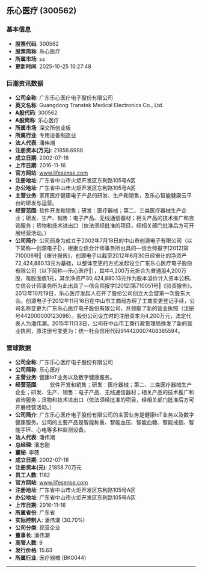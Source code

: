 ## 乐心医疗 (300562)

### 基本信息

- **股票代码**: 300562
- **股票简称**: 乐心医疗
- **所属市场**: sz
- **更新时间**: 2025-10-25 16:27:48

### 巨潮资讯数据

- **公司全称**: 广东乐心医疗电子股份有限公司
- **英文名称**: Guangdong Transtek Medical Electronics Co., Ltd.
- **A股代码**: 300562
- **A股简称**: 乐心医疗
- **所属市场**: 深交所创业板
- **所属行业**: 专用设备制造业
- **法人代表**: 潘伟潮
- **注册资本(万元)**: 21858.6988
- **成立日期**: 2002-07-18
- **上市日期**: 2016-11-16
- **官方网站**: www.lifesense.com
- **注册地址**: 广东省中山市火炬开发区东利路105号A区
- **办公地址**: 广东省中山市火炬开发区东利路105号A区
- **主营业务**: 家用医疗健康电子产品的研发、生产和销售，及乐心智能健康云平台的研发与运营。
- **经营范围**: 软件开发和销售；研发：医疗器械；第二、三类医疗器械生产企业；研发、生产、销售：电子产品、无线通信器材；相关产品的技术推广和咨询服务；货物和技术进出口（依法须经批准的项目，经相关部门批准后方可开展经营活动。）
- **公司简介**: 公司前身为成立于2002年7月18日的中山市创源电子有限公司（以下简称―创源电子‖），根据立信会计师事务所出具的―信会师报字[2012]第710006号‖《审计报告》，创源电子以截至2012年6月30日经审计的净资产72,424,880.13元为基础，以整体变更的方式发起设立广东乐心医疗电子股份有限公司（以下简称―乐心医疗‖），其中4,200万元折合为普通股4,200万股，每股面值1元，其余净资产30,424,880.13元作为股本溢价计入资本公积。立信会计师事务所为此出具了―信会师报字[2012]第710051号‖《验资报告》。2012年10月19日，乐心医疗发起人召开了股份公司创立大会暨第一次股东大会。创源电子于2012年11月16日在中山市工商局办理了工商变更登记手续，公司名称变更为广东乐心医疗电子股份有限公司，并领取了新的营业执照（注册号442000000123096）。股份公司设立时的注册资本为4,200万元，法定代表人为潘伟潮。2015年11月3日，公司在中山市工商行政管理局换发了新的营业执照，原注册号变更为：统一社会信用代码914420007408365594。

### 雪球数据

- **公司全称**: 广东乐心医疗电子股份有限公司
- **公司简称**: 乐心医疗
- **主营业务**: 健康IoT业务以及数字健康服务。
- **经营范围**: 　　软件开发和销售；研发：医疗器械；第二、三类医疗器械生产企业；研发、生产、销售：电子产品、无线通信器材；相关产品的技术推广和咨询服务；货物和技术进出口（依法须经批准的项目，经相关部门批准后方可开展经营活动。）
- **公司简介**: 广东乐心医疗电子股份有限公司的主营业务是健康IoT业务以及数字健康服务。公司的主要产品是智能称重、智能血压、智能血糖、智能戒指、智能手环、心电等多种监测设备。
- **法人代表**: 潘伟潮
- **总经理**: 潘志刚
- **董秘**: 李薇
- **成立日期**: 2002-07-18
- **注册资本(元)**: 21858.70万元
- **员工人数**: 1182
- **官方网站**: www.lifesense.com
- **注册地址**: 广东省中山市火炬开发区东利路105号A区
- **办公地址**: 广东省中山市火炬开发区东利路105号A区
- **上市日期**: 2016-11-16
- **所属省份**: 广东省
- **实际控制人**: 潘伟潮 (30.70%)
- **公司分类**: 民营企业
- **董事长**: 潘伟潮
- **高管人数**: 9
- **发行价格**: 15.63
- **所属行业**: 医疗器械 (BK0044)

---